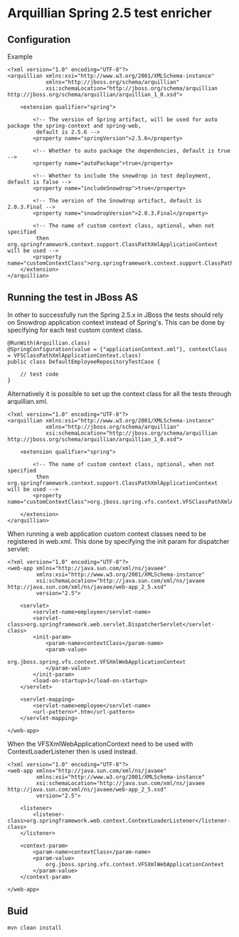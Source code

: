 # Arquillian Spring 2.5 test enricher

## Configuration

Example

```
<?xml version="1.0" encoding="UTF-8"?>
<arquillian xmlns:xsi="http://www.w3.org/2001/XMLSchema-instance"
            xmlns="http://jboss.org/schema/arquillian"
            xsi:schemaLocation="http://jboss.org/schema/arquillian http://jboss.org/schema/arquillian/arquillian_1_0.xsd">

    <extension qualifier="spring">

        <!-- The version of Spring artifact, will be used for auto package the spring-context and spring-web,
         default is 2.5.6 -->
        <property name="springVersion">2.5.6</property>

        <!-- Whether to auto package the dependencies, default is true -->
        <property name="autoPackage">true</property>

        <!-- Whether to include the snowdrop in test deployment, default is false -->
        <property name="includeSnowdrop">true</property>

        <!-- The version of the Snowdrop artifact, default is 2.0.3.Final -->
        <property name="snowdropVersion">2.0.3.Final</property>

        <!-- The name of custom context class, optional, when not specified
         then org.springframework.context.support.ClassPathXmlApplicationContext will be used -->
        <property name="customContextClass">org.springframework.context.support.ClassPathXmlApplicationContext</property>
    </extension>
</arquillian>
```

## Running the test in JBoss AS

In other to successfully run the Spring 2.5.x in JBoss the tests should rely on Snowdrop application context
instead of Spring's. This can be done by specifying for each test custom context class.

```
@RunWith(Arquillian.class)
@SpringConfiguration(value = {"applicationContext.xml"}, contextClass = VFSClassPathXmlApplicationContext.class)
public class DefaultEmployeeRepositoryTestCase {

    // test code
}
```

Alternatively it is possible to set up the context class for all the tests through arquillian.xml.

```
<?xml version="1.0" encoding="UTF-8"?>
<arquillian xmlns:xsi="http://www.w3.org/2001/XMLSchema-instance"
            xmlns="http://jboss.org/schema/arquillian"
            xsi:schemaLocation="http://jboss.org/schema/arquillian http://jboss.org/schema/arquillian/arquillian_1_0.xsd">

    <extension qualifier="spring">

        <!-- The name of custom context class, optional, when not specified
         then org.springframework.context.support.ClassPathXmlApplicationContext will be used -->
        <property name="customContextClass">org.jboss.spring.vfs.context.VFSClassPathXmlApplicationContext</property>

    </extension>
</arquillian>
```

When running a web application custom context classes need to be registered in web.xml.
This done by specifying the init param for dispatcher servlet:

```
<?xml version="1.0" encoding="UTF-8"?>
<web-app xmlns="http://java.sun.com/xml/ns/javaee"
         xmlns:xsi="http://www.w3.org/2001/XMLSchema-instance"
         xsi:schemaLocation="http://java.sun.com/xml/ns/javaee http://java.sun.com/xml/ns/javaee/web-app_2_5.xsd"
         version="2.5">

    <servlet>
        <servlet-name>employee</servlet-name>
        <servlet-class>org.springframework.web.servlet.DispatcherServlet</servlet-class>
        <init-param>
            <param-name>contextClass</param-name>
            <param-value>
                org.jboss.spring.vfs.context.VFSXmlWebApplicationContext
            </param-value>
        </init-param>
        <load-on-startup>1</load-on-startup>
    </servlet>

    <servlet-mapping>
        <servlet-name>employee</servlet-name>
        <url-pattern>*.htm</url-pattern>
    </servlet-mapping>

</web-app>
```

When the VFSXmlWebApplicationContext need to be used with ContextLoaderListener then <context-param/> is used instead.

```
<?xml version="1.0" encoding="UTF-8"?>
<web-app xmlns="http://java.sun.com/xml/ns/javaee"
         xmlns:xsi="http://www.w3.org/2001/XMLSchema-instance"
         xsi:schemaLocation="http://java.sun.com/xml/ns/javaee http://java.sun.com/xml/ns/javaee/web-app_2_5.xsd"
         version="2.5">

    <listener>
        <listener-class>org.springframework.web.context.ContextLoaderListener</listener-class>
    </listener>

    <context-param>
        <param-name>contextClass</param-name>
        <param-value>
            org.jboss.spring.vfs.context.VFSXmlWebApplicationContext
        </param-value>
    </context-param>

</web-app>
```

## Buid

```
mvn clean install
```